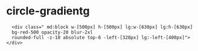 # circle-gradientg


      <div class=" md:block w-[500px] h-[500px] lg:w-[630px] lg:h-[630px] 
      bg-red-500 opacity-20 blur-2xl 
      rounded-full -z-10 absolute top-6 -left-[320px] lg:-left-[400px]"></div>
